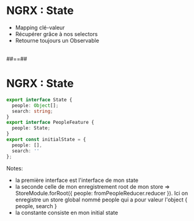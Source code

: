 # NGRX : State

- Mapping clé-valeur
- Récupérer grâce à nos selectors
- Retourne toujours un Observable <br/><br/>

##==##
<!-- .slide: class="with-code inconsolata" -->

# NGRX : State

```typescript
export interface State {
  people: Object[];
  search: string;
}
export interface PeopleFeature {
  people: State;
}
export const initialState = {
  people: [],
  search: ''
};
```
<!-- .element: class="medium-code" -->

Notes:
- la première interface est l'interface de mon state
- la seconde celle de mon enregistrement root de mon store => StoreModule.forRoot({ people: fromPeopleReducer.reducer }). Ici on enregistre un store global nommé people qui a pour valeur l'object { people, search }
- la constante consiste en mon initial state
